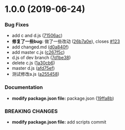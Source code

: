 # 1.0.0 (2019-06-24)


### Bug Fixes

* add c and d.js ([71506ac](https://github.com/gongph/learning-git/commit/71506ac))
* **修复了一些bug:** 做了一些改动 ([26b7a0e](https://github.com/gongph/learning-git/commit/26b7a0e)), closes [#123](https://github.com/gongph/learning-git/issues/123)
* add changed.md ([d0a840f](https://github.com/gongph/learning-git/commit/d0a840f))
* add master c.js ([c267f5c](https://github.com/gongph/learning-git/commit/c267f5c))
* d.js of dev branch ([7d1be38](https://github.com/gongph/learning-git/commit/7d1be38))
* delete c.js ([1a30cb6](https://github.com/gongph/learning-git/commit/1a30cb6))
* master d.js ([afd75ef](https://github.com/gongph/learning-git/commit/afd75ef))
* 测试修改a.js ([a255458](https://github.com/gongph/learning-git/commit/a255458))


### Documentation

* **modify package.json file:** package.json ([19ffa8b](https://github.com/gongph/learning-git/commit/19ffa8b))


### BREAKING CHANGES

* **modify package.json file:** add scripts commit



